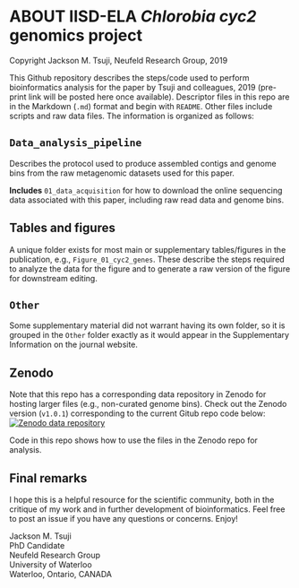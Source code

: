 # ABOUT IISD-ELA _Chlorobia_ _cyc2_ genomics project
Copyright Jackson M. Tsuji, Neufeld Research Group, 2019

This Github repository describes the steps/code used to perform bioinformatics analysis for the paper by Tsuji and colleagues, 2019 (pre-print link will be posted here once available). Descriptor files in this repo are in the Markdown (`.md`) format and begin with `README`. Other files include scripts and raw data files. The information is organized as follows:

## `Data_analysis_pipeline`
Describes the protocol used to produce assembled contigs and genome bins from the raw metagenomic datasets used for this paper.

**Includes** `01_data_acquisition` for how to download the online sequencing data associated with this paper, including raw read data and genome bins.

## Tables and figures
A unique folder exists for most main or supplementary tables/figures in the publication, e.g., `Figure_01_cyc2_genes`. These describe the steps required to analyze the data for the figure and to generate a raw version of the figure for downstream editing.

## `Other`
Some supplementary material did not warrant having its own folder, so it is grouped in the `Other` folder exactly as it would appear in the Supplementary Information on the journal website.

## Zenodo
Note that this repo has a corresponding data repository in Zenodo for hosting larger files (e.g., non-curated genome bins). Check out the Zenodo version (`v1.0.1`) corresponding to the current Gitub repo code below:  
[![Zenodo data repository](https://zenodo.org/badge/DOI/10.5281/zenodo.3228469.svg)](http://doi.org/10.5281/zenodo.3228469)

Code in this repo shows how to use the files in the Zenodo repo for analysis.

## Final remarks
I hope this is a helpful resource for the scientific community, both in the critique of my work and in further development of bioinformatics. Feel free to post an issue if you have any questions or concerns. Enjoy!  


Jackson M. Tsuji  
PhD Candidate  
Neufeld Research Group  
University of Waterloo  
Waterloo, Ontario, CANADA
